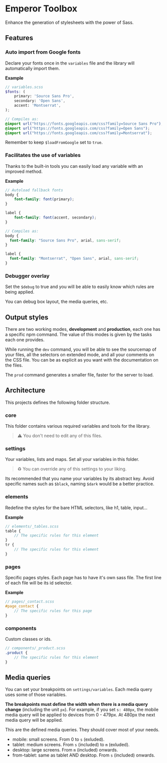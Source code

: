 # Emperor Toolbox

Enhance the generation of stylesheets with the power of Sass.



## Features

### Auto import from Google fonts

Declare your fonts once in the `variables` file and the library will automatically import them.

**Example**

```scss
// variables.scss
$fonts: (
    primary: 'Source Sans Pro',
    secondary: 'Open Sans',
    accent: 'Montserrat',
);

// Compiles as:
@import url("https://fonts.googleapis.com/css?family=Source Sans Pro");
@import url("https://fonts.googleapis.com/css?family=Open Sans");
@import url("https://fonts.googleapis.com/css?family=Montserrat");
```

Remember to keep `$loadFromGoogle` set to `true`.

### Facilitates the use of variables

Thanks to the built-in tools you can easily load any variable with an improved method.

**Example**

```scss
// Autoload fallback fonts
body {
    font-family: font(primary);
}

label {
    font-family: font(accent, secondary);
}

// Compiles as:
body {
  font-family: "Source Sans Pro", arial, sans-serif;
}

label {
  font-family: "Montserrat", "Open Sans", arial, sans-serif;
}
```

### Debugger overlay

Set the `$debug` to true and you will be able to easily know which rules are being applied.

You can debug box layout, the media queries, etc.



## Output styles

There are two working modes, **development** and **production**, each one has a specific npm command. The value of this modes is given by the tasks each one provides.

While running the `dev` command, you will be able to see the sourcemap of your files, all the selectors on extended mode, and all your comments on the CSS file. You can be as explicit as you want with the documentation on the files.

The `prod` command generates a smaller file, faster for the server to load.



## Architecture

This projects defines the following folder structure.

### core

This folder contains various required variables and tools for the library.

> :warning: You don't need to edit any of this files.

### settings

Your variables, lists and maps. Set all your variables in this folder.

> :recycle: You can override any of this settings to your liking.

Its recommended that you name your variables by its abstract key. Avoid specific names such as `$black`, naming `$dark` would be a better practice.


### elements

Redefine the styles for the bare HTML selectors, like h1, table, input...

**Example**

```scss
// elements/_tables.scss
table {
    // The specific rules for this element
}
tr {
    // The specific rules for this element
}
```

### pages

Specific pages styles. Each page has to have it's own sass file. The first line of each file will be its id selector.

**Example**

```scss
// pages/_contact.scss
#page_contact {
    // The specific rules for this page
}
```

### components

Custom classes or ids.

```scss
// components/_product.scss
.product {
    // The specific rules for this element
}
```



## Media queries

You can set your breakpoints on `settings/variables`. Each media query uses some of those variables.

**The breakpoints must define the width when there is a media query change** (including the unit `px`). For example, if you set `s: 480px`, the mobile media query will be applied to devices from 0 - 479px. At 480px the next media query will be applied.

This are the defined media queries. They should cover most of your needs.

-   mobile: small screens. From 0 to `s` (exluded).
-   tablet: medium screens. From `s` (included) to `m` (exluded).
-   desktop: large screens. From `m` (included) onwards.
-   from-tablet: same as tablet AND desktop. From `s` (included) onwards.
